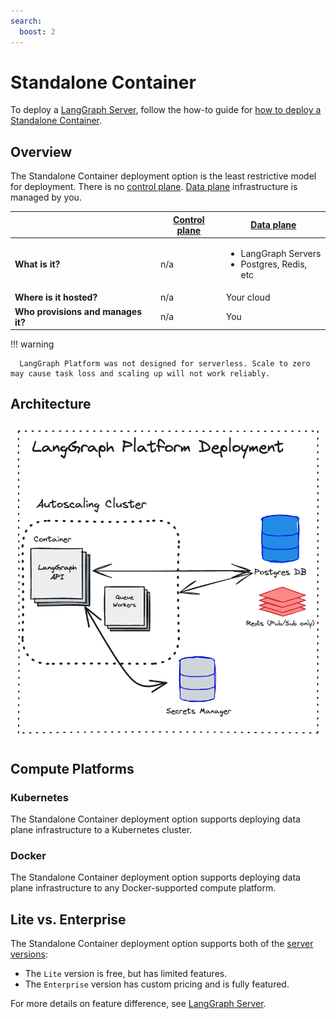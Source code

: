 ```yaml
---
search:
  boost: 2
---
```


# Standalone Container

To deploy a [LangGraph Server](../concepts/langgraph_server.md), follow the how-to guide for [how to deploy a Standalone Container](../cloud/deployment/standalone_container.md).

## Overview

The Standalone Container deployment option is the least restrictive model for deployment. There is no [control plane](./langgraph_control_plane.md). [Data plane](./langgraph_data_plane.md) infrastructure is managed by you.

|                   | [Control plane](../concepts/langgraph_control_plane.md) | [Data plane](../concepts/langgraph_data_plane.md) |
|-------------------|-------------------|------------|
| **What is it?** | n/a | <ul><li>LangGraph Servers</li><li>Postgres, Redis, etc</li></ul> |
| **Where is it hosted?** | n/a | Your cloud |
| **Who provisions and manages it?** | n/a | You |

!!! warning

      LangGraph Platform was not designed for serverless. Scale to zero may cause task loss and scaling up will not work reliably.

## Architecture

![Standalone Container](./img/langgraph_platform_deployment_architecture.png)

## Compute Platforms

### Kubernetes

The Standalone Container deployment option supports deploying data plane infrastructure to a Kubernetes cluster.

### Docker

The Standalone Container deployment option supports deploying data plane infrastructure to any Docker-supported compute platform.

## Lite vs. Enterprise

The Standalone Container deployment option supports both of the [server versions](../concepts/langgraph_server.md#langgraph-server):

- The `Lite` version is free, but has limited features.
- The `Enterprise` version has custom pricing and is fully featured.

For more details on feature difference, see [LangGraph Server](../concepts/langgraph_server.md#server-versions).
